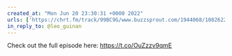 ```yaml
---
created_at: "Mon Jun 20 23:30:31 +0000 2022"
urls: ['https://chrt.fm/track/99BC9G/www.buzzsprout.com/1944068/10826224-scale-your-journey-featuring-ross-jones.mp3?download=true']
in_reply_to: @leo_guinan
---
```


Check out the full episode here: https://t.co/OuZzzv9qmE